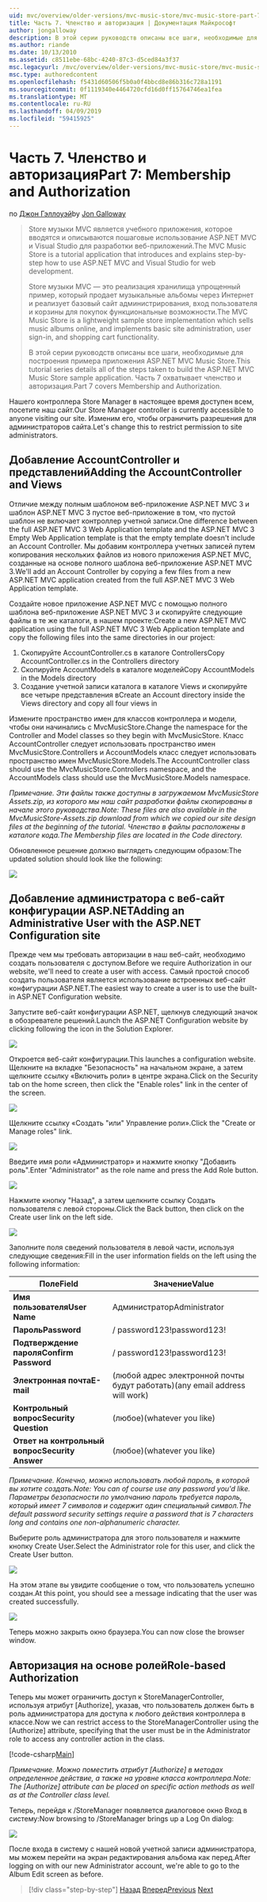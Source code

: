 ```yaml
---
uid: mvc/overview/older-versions/mvc-music-store/mvc-music-store-part-7
title: Часть 7. Членство и авторизация | Документация Майкрософт
author: jongalloway
description: В этой серии руководств описаны все шаги, необходимые для построения примера приложения ASP.NET MVC Music Store. Часть 7 охватывает членство и авторизация.
ms.author: riande
ms.date: 10/13/2010
ms.assetid: c8511ebe-68bc-4240-87c3-d5ced84a3f37
msc.legacyurl: /mvc/overview/older-versions/mvc-music-store/mvc-music-store-part-7
msc.type: authoredcontent
ms.openlocfilehash: f5431d60506f5b0a0f4bbcd8e86b316c728a1191
ms.sourcegitcommit: 0f1119340e4464720cfd16d0ff15764746ea1fea
ms.translationtype: MT
ms.contentlocale: ru-RU
ms.lasthandoff: 04/09/2019
ms.locfileid: "59415925"
---
```

# <a name="part-7-membership-and-authorization"></a><span data-ttu-id="96a3d-104">Часть 7. Членство и авторизация</span><span class="sxs-lookup"><span data-stu-id="96a3d-104">Part 7: Membership and Authorization</span></span>

<span data-ttu-id="96a3d-105">по [Джон Гэллоуэй](https://github.com/jongalloway)</span><span class="sxs-lookup"><span data-stu-id="96a3d-105">by [Jon Galloway](https://github.com/jongalloway)</span></span>

> <span data-ttu-id="96a3d-106">Store музыки MVC является учебного приложения, которое вводятся и описываются пошаговые использование ASP.NET MVC и Visual Studio для разработки веб-приложений.</span><span class="sxs-lookup"><span data-stu-id="96a3d-106">The MVC Music Store is a tutorial application that introduces and explains step-by-step how to use ASP.NET MVC and Visual Studio for web development.</span></span>  
>   
> <span data-ttu-id="96a3d-107">Store музыки MVC — это реализация хранилища упрощенный пример, который продает музыкальные альбомы через Интернет и реализует базовый сайт администрирования, вход пользователя и корзины для покупок функциональные возможности.</span><span class="sxs-lookup"><span data-stu-id="96a3d-107">The MVC Music Store is a lightweight sample store implementation which sells music albums online, and implements basic site administration, user sign-in, and shopping cart functionality.</span></span>  
>   
> <span data-ttu-id="96a3d-108">В этой серии руководств описаны все шаги, необходимые для построения примера приложения ASP.NET MVC Music Store.</span><span class="sxs-lookup"><span data-stu-id="96a3d-108">This tutorial series details all of the steps taken to build the ASP.NET MVC Music Store sample application.</span></span> <span data-ttu-id="96a3d-109">Часть 7 охватывает членство и авторизация.</span><span class="sxs-lookup"><span data-stu-id="96a3d-109">Part 7 covers Membership and Authorization.</span></span>


<span data-ttu-id="96a3d-110">Нашего контроллера Store Manager в настоящее время доступен всем, посетите наш сайт.</span><span class="sxs-lookup"><span data-stu-id="96a3d-110">Our Store Manager controller is currently accessible to anyone visiting our site.</span></span> <span data-ttu-id="96a3d-111">Изменим его, чтобы ограничить разрешения для администраторов сайта.</span><span class="sxs-lookup"><span data-stu-id="96a3d-111">Let's change this to restrict permission to site administrators.</span></span>

## <a name="adding-the-accountcontroller-and-views"></a><span data-ttu-id="96a3d-112">Добавление AccountController и представлений</span><span class="sxs-lookup"><span data-stu-id="96a3d-112">Adding the AccountController and Views</span></span>

<span data-ttu-id="96a3d-113">Отличие между полным шаблоном веб-приложение ASP.NET MVC 3 и шаблон ASP.NET MVC 3 пустое веб-приложение в том, что пустой шаблон не включает контроллер учетной записи.</span><span class="sxs-lookup"><span data-stu-id="96a3d-113">One difference between the full ASP.NET MVC 3 Web Application template and the ASP.NET MVC 3 Empty Web Application template is that the empty template doesn't include an Account Controller.</span></span> <span data-ttu-id="96a3d-114">Мы добавим контроллера учетных записей путем копирования нескольких файлов из нового приложения ASP.NET MVC, созданные на основе полного шаблона веб-приложение ASP.NET MVC 3.</span><span class="sxs-lookup"><span data-stu-id="96a3d-114">We'll add an Account Controller by copying a few files from a new ASP.NET MVC application created from the full ASP.NET MVC 3 Web Application template.</span></span>

<span data-ttu-id="96a3d-115">Создайте новое приложение ASP.NET MVC с помощью полного шаблона веб-приложение ASP.NET MVC 3 и скопируйте следующие файлы в те же каталоги, в нашем проекте:</span><span class="sxs-lookup"><span data-stu-id="96a3d-115">Create a new ASP.NET MVC application using the full ASP.NET MVC 3 Web Application template and copy the following files into the same directories in our project:</span></span>

1. <span data-ttu-id="96a3d-116">Скопируйте AccountController.cs в каталоге Controllers</span><span class="sxs-lookup"><span data-stu-id="96a3d-116">Copy AccountController.cs in the Controllers directory</span></span>
2. <span data-ttu-id="96a3d-117">Скопируйте AccountModels в каталоге моделей</span><span class="sxs-lookup"><span data-stu-id="96a3d-117">Copy AccountModels in the Models directory</span></span>
3. <span data-ttu-id="96a3d-118">Создание учетной записи каталога в каталоге Views и скопируйте все четыре представления в</span><span class="sxs-lookup"><span data-stu-id="96a3d-118">Create an Account directory inside the Views directory and copy all four views in</span></span>

<span data-ttu-id="96a3d-119">Измените пространство имен для классов контроллера и модели, чтобы они начинались с MvcMusicStore.</span><span class="sxs-lookup"><span data-stu-id="96a3d-119">Change the namespace for the Controller and Model classes so they begin with MvcMusicStore.</span></span> <span data-ttu-id="96a3d-120">Класс AccountController следует использовать пространство имен MvcMusicStore.Controllers и AccountModels класс следует использовать пространство имен MvcMusicStore.Models.</span><span class="sxs-lookup"><span data-stu-id="96a3d-120">The AccountController class should use the MvcMusicStore.Controllers namespace, and the AccountModels class should use the MvcMusicStore.Models namespace.</span></span>

*<span data-ttu-id="96a3d-121">Примечание. Эти файлы также доступны в загружаемом MvcMusicStore Assets.zip, из которого мы наш сайт разработки файлы скопированы в начале этого руководства.</span><span class="sxs-lookup"><span data-stu-id="96a3d-121">Note: These files are also available in the MvcMusicStore-Assets.zip download from which we copied our site design files at the beginning of the tutorial.</span></span> <span data-ttu-id="96a3d-122">Членство в файлы расположены в каталоге кода.</span><span class="sxs-lookup"><span data-stu-id="96a3d-122">The Membership files are located in the Code directory.</span></span>*

<span data-ttu-id="96a3d-123">Обновленное решение должно выглядеть следующим образом:</span><span class="sxs-lookup"><span data-stu-id="96a3d-123">The updated solution should look like the following:</span></span>

![](mvc-music-store-part-7/_static/image1.png)

## <a name="adding-an-administrative-user-with-the-aspnet-configuration-site"></a><span data-ttu-id="96a3d-124">Добавление администратора с веб-сайт конфигурации ASP.NET</span><span class="sxs-lookup"><span data-stu-id="96a3d-124">Adding an Administrative User with the ASP.NET Configuration site</span></span>

<span data-ttu-id="96a3d-125">Прежде чем мы требовать авторизации в наш веб-сайт, необходимо создать пользователя с доступом.</span><span class="sxs-lookup"><span data-stu-id="96a3d-125">Before we require Authorization in our website, we'll need to create a user with access.</span></span> <span data-ttu-id="96a3d-126">Самый простой способ создать пользователя является использование встроенных веб-сайт конфигурации ASP.NET.</span><span class="sxs-lookup"><span data-stu-id="96a3d-126">The easiest way to create a user is to use the built-in ASP.NET Configuration website.</span></span>

<span data-ttu-id="96a3d-127">Запустите веб-сайт конфигурации ASP.NET, щелкнув следующий значок в обозревателе решений.</span><span class="sxs-lookup"><span data-stu-id="96a3d-127">Launch the ASP.NET Configuration website by clicking following the icon in the Solution Explorer.</span></span>

![](mvc-music-store-part-7/_static/image2.png)

<span data-ttu-id="96a3d-128">Откроется веб-сайт конфигурации.</span><span class="sxs-lookup"><span data-stu-id="96a3d-128">This launches a configuration website.</span></span> <span data-ttu-id="96a3d-129">Щелкните на вкладке "Безопасность" на начальном экране, а затем щелкните ссылку «Включить роли» в центре экрана.</span><span class="sxs-lookup"><span data-stu-id="96a3d-129">Click on the Security tab on the home screen, then click the "Enable roles" link in the center of the screen.</span></span>

![](mvc-music-store-part-7/_static/image3.png)

<span data-ttu-id="96a3d-130">Щелкните ссылку «Создать "или" Управление роли».</span><span class="sxs-lookup"><span data-stu-id="96a3d-130">Click the "Create or Manage roles" link.</span></span>

![](mvc-music-store-part-7/_static/image4.png)

<span data-ttu-id="96a3d-131">Введите имя роли «Администратор» и нажмите кнопку "Добавить роль".</span><span class="sxs-lookup"><span data-stu-id="96a3d-131">Enter "Administrator" as the role name and press the Add Role button.</span></span>

![](mvc-music-store-part-7/_static/image5.png)

<span data-ttu-id="96a3d-132">Нажмите кнопку "Назад", а затем щелкните ссылку Создать пользователя с левой стороны.</span><span class="sxs-lookup"><span data-stu-id="96a3d-132">Click the Back button, then click on the Create user link on the left side.</span></span>

![](mvc-music-store-part-7/_static/image6.png)

<span data-ttu-id="96a3d-133">Заполните поля сведений пользователя в левой части, используя следующие сведения:</span><span class="sxs-lookup"><span data-stu-id="96a3d-133">Fill in the user information fields on the left using the following information:</span></span>

| **<span data-ttu-id="96a3d-134">Поле</span><span class="sxs-lookup"><span data-stu-id="96a3d-134">Field</span></span>** | **<span data-ttu-id="96a3d-135">Значение</span><span class="sxs-lookup"><span data-stu-id="96a3d-135">Value</span></span>** |
| --- | --- |
| **<span data-ttu-id="96a3d-136">Имя пользователя</span><span class="sxs-lookup"><span data-stu-id="96a3d-136">User Name</span></span>** | <span data-ttu-id="96a3d-137">Администратор</span><span class="sxs-lookup"><span data-stu-id="96a3d-137">Administrator</span></span> |
| **<span data-ttu-id="96a3d-138">Пароль</span><span class="sxs-lookup"><span data-stu-id="96a3d-138">Password</span></span>** | <span data-ttu-id="96a3d-139">/ password123!</span><span class="sxs-lookup"><span data-stu-id="96a3d-139">password123!</span></span> |
| **<span data-ttu-id="96a3d-140">Подтверждение пароля</span><span class="sxs-lookup"><span data-stu-id="96a3d-140">Confirm Password</span></span>** | <span data-ttu-id="96a3d-141">/ password123!</span><span class="sxs-lookup"><span data-stu-id="96a3d-141">password123!</span></span> |
| **<span data-ttu-id="96a3d-142">Электронная почта</span><span class="sxs-lookup"><span data-stu-id="96a3d-142">E-mail</span></span>** | <span data-ttu-id="96a3d-143">(любой адрес электронной почты будут работать)</span><span class="sxs-lookup"><span data-stu-id="96a3d-143">(any email address will work)</span></span> |
| **<span data-ttu-id="96a3d-144">Контрольный вопрос</span><span class="sxs-lookup"><span data-stu-id="96a3d-144">Security Question</span></span>** | <span data-ttu-id="96a3d-145">(любое)</span><span class="sxs-lookup"><span data-stu-id="96a3d-145">(whatever you like)</span></span> |
| **<span data-ttu-id="96a3d-146">Ответ на контрольный вопрос</span><span class="sxs-lookup"><span data-stu-id="96a3d-146">Security Answer</span></span>** | <span data-ttu-id="96a3d-147">(любое)</span><span class="sxs-lookup"><span data-stu-id="96a3d-147">(whatever you like)</span></span> |

*<span data-ttu-id="96a3d-148">Примечание. Конечно, можно использовать любой пароль, в которой вы хотите создать.</span><span class="sxs-lookup"><span data-stu-id="96a3d-148">Note: You can of course use any password you'd like.</span></span> <span data-ttu-id="96a3d-149">Параметры безопасности по умолчанию пароль требуется пароль, который имеет 7 символов и содержит один специальный символ.</span><span class="sxs-lookup"><span data-stu-id="96a3d-149">The default password security settings require a password that is 7 characters long and contains one non-alphanumeric character.</span></span>*

<span data-ttu-id="96a3d-150">Выберите роль администратора для этого пользователя и нажмите кнопку Create User.</span><span class="sxs-lookup"><span data-stu-id="96a3d-150">Select the Administrator role for this user, and click the Create User button.</span></span>

![](mvc-music-store-part-7/_static/image7.png)

<span data-ttu-id="96a3d-151">На этом этапе вы увидите сообщение о том, что пользователь успешно создан.</span><span class="sxs-lookup"><span data-stu-id="96a3d-151">At this point, you should see a message indicating that the user was created successfully.</span></span>

![](mvc-music-store-part-7/_static/image8.png)

<span data-ttu-id="96a3d-152">Теперь можно закрыть окно браузера.</span><span class="sxs-lookup"><span data-stu-id="96a3d-152">You can now close the browser window.</span></span>

## <a name="role-based-authorization"></a><span data-ttu-id="96a3d-153">Авторизация на основе ролей</span><span class="sxs-lookup"><span data-stu-id="96a3d-153">Role-based Authorization</span></span>

<span data-ttu-id="96a3d-154">Теперь мы может ограничить доступ к StoreManagerController, используя атрибут [Authorize], указав, что пользователь должен быть в роль администратора для доступа к любого действия контроллера в классе.</span><span class="sxs-lookup"><span data-stu-id="96a3d-154">Now we can restrict access to the StoreManagerController using the [Authorize] attribute, specifying that the user must be in the Administrator role to access any controller action in the class.</span></span>

[!code-csharp[Main](mvc-music-store-part-7/samples/sample1.cs)]

*<span data-ttu-id="96a3d-155">Примечание. Можно поместить атрибут [Authorize] в методах определенное действие, а также на уровне класса контроллера.</span><span class="sxs-lookup"><span data-stu-id="96a3d-155">Note: The [Authorize] attribute can be placed on specific action methods as well as at the Controller class level.</span></span>*

<span data-ttu-id="96a3d-156">Теперь, перейдя к /StoreManager появляется диалоговое окно Вход в систему:</span><span class="sxs-lookup"><span data-stu-id="96a3d-156">Now browsing to /StoreManager brings up a Log On dialog:</span></span>

![](mvc-music-store-part-7/_static/image9.png)

<span data-ttu-id="96a3d-157">После входа в систему с нашей новой учетной записи администратора, мы можем перейти на экран редактирования альбома как перед.</span><span class="sxs-lookup"><span data-stu-id="96a3d-157">After logging on with our new Administrator account, we're able to go to the Album Edit screen as before.</span></span>

> [!div class="step-by-step"]
> <span data-ttu-id="96a3d-158">[Назад](mvc-music-store-part-6.md)
> [Вперед](mvc-music-store-part-8.md)</span><span class="sxs-lookup"><span data-stu-id="96a3d-158">[Previous](mvc-music-store-part-6.md)
[Next](mvc-music-store-part-8.md)</span></span>
